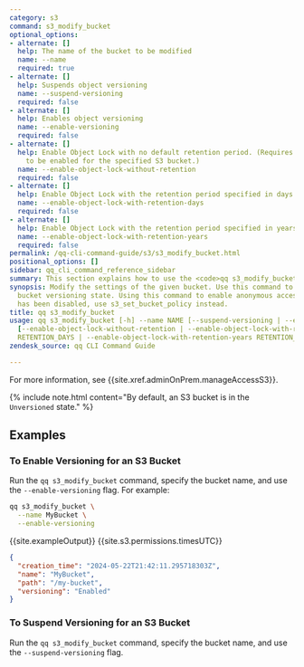 ```yaml
---
category: s3
command: s3_modify_bucket
optional_options:
- alternate: []
  help: The name of the bucket to be modified
  name: --name
  required: true
- alternate: []
  help: Suspends object versioning
  name: --suspend-versioning
  required: false
- alternate: []
  help: Enables object versioning
  name: --enable-versioning
  required: false
- alternate: []
  help: Enable Object Lock with no default retention period. (Requires versioning
    to be enabled for the specified S3 bucket.)
  name: --enable-object-lock-without-retention
  required: false
- alternate: []
  help: Enable Object Lock with the retention period specified in days.
  name: --enable-object-lock-with-retention-days
  required: false
- alternate: []
  help: Enable Object Lock with the retention period specified in years.
  name: --enable-object-lock-with-retention-years
  required: false
permalink: /qq-cli-command-guide/s3/s3_modify_bucket.html
positional_options: []
sidebar: qq_cli_command_reference_sidebar
summary: This section explains how to use the <code>qq s3_modify_bucket</code> command.
synopsis: Modify the settings of the given bucket. Use this command to update the
  bucket versioning state. Using this command to enable anonymous access to a bucket
  has been disabled, use s3_set_bucket_policy instead.
title: qq s3_modify_bucket
usage: qq s3_modify_bucket [-h] --name NAME [--suspend-versioning | --enable-versioning]
  [--enable-object-lock-without-retention | --enable-object-lock-with-retention-days
  RETENTION_DAYS | --enable-object-lock-with-retention-years RETENTION_YEARS]
zendesk_source: qq CLI Command Guide

---
```

For more information, see {{site.xref.adminOnPrem.manageAccessS3}}.

{% include note.html content="By default, an S3 bucket is in the `Unversioned` state." %}

## Examples

### To Enable Versioning for an S3 Bucket
Run the `qq s3_modify_bucket` command, specify the bucket name, and use the `--enable-versioning` flag. For example:

```bash
qq s3_modify_bucket \
  --name MyBucket \
  --enable-versioning
```

{{site.exampleOutput}} {{site.s3.permissions.timesUTC}}

```json
{
  "creation_time": "2024-05-22T21:42:11.295718303Z",
  "name": "MyBucket",
  "path": "/my-bucket",
  "versioning": "Enabled"
}
```

### To Suspend Versioning for an S3 Bucket
Run the `qq s3_modify_bucket` command, specify the bucket name, and use the `--suspend-versioning` flag.
